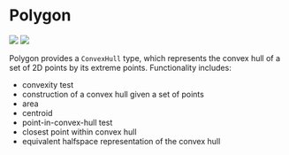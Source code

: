 # Polygon

[![](https://img.shields.io/badge/docs-latest-blue.svg)](https://juliaimages.org/Polygon.jl/dev)
[![](https://img.shields.io/badge/docs-stable-blue.svg)](https://juliaimages.org/Polygon.jl/stable)

Polygon provides a `ConvexHull` type, which represents the convex hull of a set
of 2D points by its extreme points. Functionality includes:

* convexity test
* construction of a convex hull given a set of points
* area
* centroid
* point-in-convex-hull test
* closest point within convex hull
* equivalent halfspace representation of the convex hull
